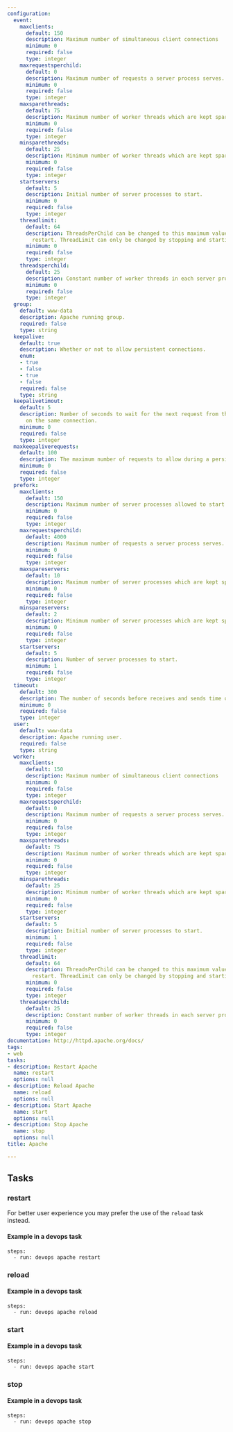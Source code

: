 ```yaml
---
configuration:
  event:
    maxclients:
      default: 150
      description: Maximum number of simultaneous client connections
      minimum: 0
      required: false
      type: integer
    maxrequestsperchild:
      default: 0
      description: Maximum number of requests a server process serves.
      minimum: 0
      required: false
      type: integer
    maxsparethreads:
      default: 75
      description: Maximum number of worker threads which are kept spare.
      minimum: 0
      required: false
      type: integer
    minsparethreads:
      default: 25
      description: Minimum number of worker threads which are kept spare,
      minimum: 0
      required: false
      type: integer
    startservers:
      default: 5
      description: Initial number of server processes to start.
      minimum: 0
      required: false
      type: integer
    threadlimit:
      default: 64
      description: ThreadsPerChild can be changed to this maximum value during a graceful
        restart. ThreadLimit can only be changed by stopping and starting Apache.
      minimum: 0
      required: false
      type: integer
    threadsperchild:
      default: 25
      description: Constant number of worker threads in each server process.
      minimum: 0
      required: false
      type: integer
  group:
    default: www-data
    description: Apache running group.
    required: false
    type: string
  keepalive:
    default: true
    description: Whether or not to allow persistent connections.
    enum:
    - true
    - false
    - true
    - false
    required: false
    type: string
  keepalivetimout:
    default: 5
    description: Number of seconds to wait for the next request from the same client
      on the same connection.
    minimum: 0
    required: false
    type: integer
  maxkeepaliverequests:
    default: 100
    description: The maximum number of requests to allow during a persistent connection.
    minimum: 0
    required: false
    type: integer
  prefork:
    maxclients:
      default: 150
      description: Maximum number of server processes allowed to start.
      minimum: 0
      required: false
      type: integer
    maxrequestsperchild:
      default: 4000
      description: Maximum number of requests a server process serves.
      minimum: 0
      required: false
      type: integer
    maxspareservers:
      default: 10
      description: Maximum number of server processes which are kept spare.
      minimum: 0
      required: false
      type: integer
    minspareservers:
      default: 2
      description: Minimum number of server processes which are kept spare.
      minimum: 0
      required: false
      type: integer
    startservers:
      default: 5
      description: Number of server processes to start.
      minimum: 1
      required: false
      type: integer
  timeout:
    default: 300
    description: The number of seconds before receives and sends time out.
    minimum: 0
    required: false
    type: integer
  user:
    default: www-data
    description: Apache running user.
    required: false
    type: string
  worker:
    maxclients:
      default: 150
      description: Maximum number of simultaneous client connections
      minimum: 0
      required: false
      type: integer
    maxrequestsperchild:
      default: 0
      description: Maximum number of requests a server process serves.
      minimum: 0
      required: false
      type: integer
    maxsparethreads:
      default: 75
      description: Maximum number of worker threads which are kept spare.
      minimum: 0
      required: false
      type: integer
    minsparethreads:
      default: 25
      description: Minimum number of worker threads which are kept spare,
      minimum: 0
      required: false
      type: integer
    startservers:
      default: 5
      description: Initial number of server processes to start.
      minimum: 1
      required: false
      type: integer
    threadlimit:
      default: 64
      description: ThreadsPerChild can be changed to this maximum value during a graceful
        restart. ThreadLimit can only be changed by stopping and starting Apache.
      minimum: 0
      required: false
      type: integer
    threadsperchild:
      default: 25
      description: Constant number of worker threads in each server process.
      minimum: 0
      required: false
      type: integer
documentation: http://httpd.apache.org/docs/
tags:
- web
tasks:
- description: Restart Apache
  name: restart
  options: null
- description: Reload Apache
  name: reload
  options: null
- description: Start Apache
  name: start
  options: null
- description: Stop Apache
  name: stop
  options: null
title: Apache

---
```


## Tasks
### restart

For better user experience you may prefer the use of the `reload` task instead.

#### Example in a devops task

    steps:
      - run: devops apache restart

### reload
#### Example in a devops task

    steps:
      - run: devops apache reload

### start

#### Example in a devops task

    steps:
      - run: devops apache start

### stop

#### Example in a devops task

    steps:
      - run: devops apache stop
